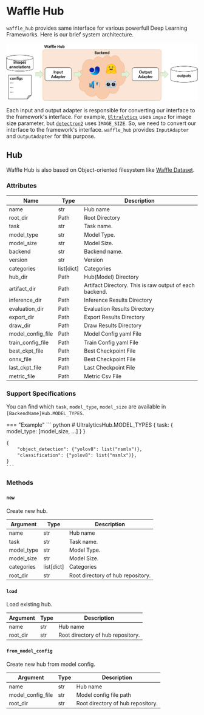 # Waffle Hub
`waffle_hub` provides same interface for various powerfull Deep Learning Frameworks. Here is our brief system architecture.

<img src="https://raw.githubusercontent.com/snuailab/assets/main/waffle/docs/diagrams/hub_flow.png">

Each input and output adapter is responsible for converting our interface to the framework's interface. For example, [`Ultralytics`](https://github.com/ultralytics/ultralytics) uses `imgsz` for image size parameter, but [`detectron2`](https://github.com/facebookresearch/detectron2) uses `IMAGE_SIZE`. So, we need to convert our interface to the framework's interface. `waffle_hub` provides `InputAdapter` and `OutputAdapter` for this purpose.

## Hub
Waffle Hub is also based on Object-oriented filesystem like [Waffle Dataset](../prepare_dataset.md).

### Attributes

| Name | Type | Description |
| --- | --- | --- |
| name | str | Hub name |
| root_dir | Path | Root Directory |
| task | str | Task name. |
| model_type | str | Model Type. |
| model_size | str | Model Size. |
| backend | str | Backend name. |
| version | str | Version |
| categories | list[dict] | Categories |
| hub_dir | Path | Hub(Model) Directory |
| artifact_dir | Path | Artifact Directory. This is raw output of each backend. |
| inference_dir | Path | Inference Results Directory |
| evaluation_dir | Path | Evaluation Results Directory |
| export_dir | Path | Export Results Directory |
| draw_dir | Path | Draw Results Directory |
| model_config_file | Path | Model Config yaml File |
| train_config_file | Path | Train Config yaml File |
| best_ckpt_file | Path | Best Checkpoint File |
| onnx_file | Path | Best Checkpoint File |
| last_ckpt_file | Path | Last Checkpoint File |
| metric_file | Path | Metric Csv File |

### Support Specifications

You can find which `task`, `model_type`, `model_size` are available in `[BackendName]Hub.MODEL_TYPES`.

=== "Example"
    ``` python
    # UltralyticsHub.MODEL_TYPES
    {
        task: {
            model_type: [model_size, ...]
        }
    }

    {
        "object_detection": {"yolov8": list("nsmlx")},
        "classification": {"yolov8": list("nsmlx")},
    }
    ```

### Methods

#### `new`

Create new hub.

| Argument | Type | Description |
| --- | --- | --- |
| name | str | Hub name |
| task | str | Task name. |
| model_type | str | Model Type. |
| model_size | str | Model Size. |
| categories | list[dict] | Categories |
| root_dir | str | Root directory of hub repository. |

#### `load`

Load existing hub.

| Argument | Type | Description |
| --- | --- | --- |
| name | str | Hub name |
| root_dir | str | Root directory of hub repository. |

#### `from_model_config`

Create new hub from model config.

| Argument | Type | Description |
| --- | --- | --- |
| name | str | Hub name |
| model_config_file | str | Model config file path |
| root_dir | str | Root directory of hub repository. |

